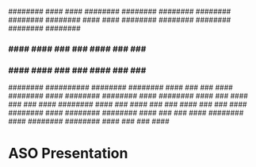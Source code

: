 ########    ####  ####    ########    ########    ########    ########    ########
########    ####  ####    ########    ########    ########    ########    ########
###         ####  ####    ###         ###           ####      ###  ###      ####
###         ####  ####    ###         ###           ####      ###  ###      ####
########    ##########    ########    ########      ####      ###  ###      ####
########       ####       ########    ########      ####      ########      ####
     ###       ####            ###         ###      ####      ########      ####
     ###       ####            ###         ###      ####      ###  ###      ####
########       ####       ########    ########      ####      ###  ###      ####
########       ####       ########    ########      ####      ###  ###      ####

# ASO Presentation
